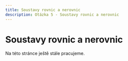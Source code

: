```yaml
---
title: Soustavy rovnic a nerovnic
description: Otázka 5 - Soustavy rovnic a nerovnic
---
```


# Soustavy rovnic a nerovnic

Na této stránce ještě stále pracujeme.
